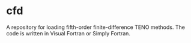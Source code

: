 # cfd
A repository for loading fifth-order finite-difference TENO methods. The code is written in Visual Fortran or Simply Fortran. 
